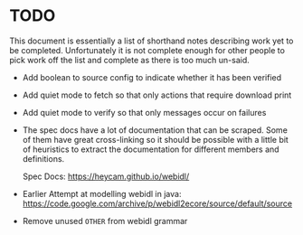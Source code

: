 # TODO

This document is essentially a list of shorthand notes describing work yet to be completed.
Unfortunately it is not complete enough for other people to pick work off the list and
complete as there is too much un-said.

* Add boolean to source config to indicate whether it has been verified

* Add quiet mode to fetch so that only actions that require download print

* Add quiet mode to verify so that only messages occur on failures

* The spec docs have a lot of documentation that can be scraped. Some of them have great cross-linking
  so it should be possible with a little bit of heuristics to extract the documentation for different
  members and definitions.

  Spec Docs: https://heycam.github.io/webidl/

* Earlier Attempt at modelling webidl in java: https://code.google.com/archive/p/webidl2ecore/source/default/source

* Remove unused `OTHER` from webidl grammar
